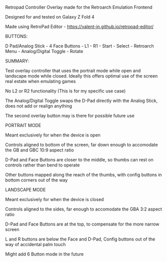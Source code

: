 Retropad Controller Overlay made for the Retroarch Emulation Frontend

Designed for and tested on Galaxy Z Fold 4

Made using RetroPad Editor - https://valent-in.github.io/retropad-editor/


BUTTONS:

D Pad/Analog Stick - 4 Face Buttons - L1 - R1 - Start - Select - Retroarch Menu - Analog/Digital Toggle - Rotate

SUMMARY:

Test overlay controller that uses the portrait mode while open and landscape mode while closed. Ideally this offers optimal use of the screen real estate when emulating games

No L2 or R2 functionality (This is for my specific use case)

The Analog/Digital Toggle swaps the D-Pad directly with the Analog Stick, does not add or realign anything

The second overlay button may is there for possible future use


PORTRAIT MODE

Meant exclusively for when the device is open

Controls aligned to bottom of the screen, far down enough to accomodate the GB and GBC 10:9 aspect ratio

D-Pad and Face Buttons are closer to the middle, so thumbs can rest on controls rather than bend to operate

Other buttons mapped along the reach of the thumbs, with config buttons in bottom corners out of the way


LANDSCAPE MODE

Meant exclusively for when the device is closed

Controls aligned to the sides, far enough to accomodate the GBA 3:2 aspect ratio

D-Pad and Face Buttons are at the top, to compensate for the more narrow screen

L and R buttons are below the Face and D-Pad, Config buttons out of the way of accidental palm touch



Might add 6 Button mode in the future
